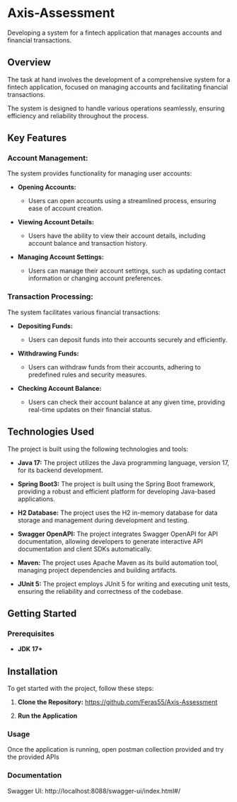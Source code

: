 # Axis-Assessment
Developing a system for a fintech application that manages accounts and financial transactions.

## Overview

The task at hand involves the development of a comprehensive system for a fintech application, focused on managing accounts and 
facilitating financial transactions.

The system is designed to handle various operations seamlessly, ensuring efficiency and reliability throughout the process.
## Key Features

### Account Management:

The system provides functionality for managing user accounts:

- **Opening Accounts:**
    - Users can open accounts using a streamlined process, ensuring ease of account creation.

- **Viewing Account Details:**
    - Users have the ability to view their account details, including account balance and transaction history.

- **Managing Account Settings:**
    - Users can manage their account settings, such as updating contact information or changing account preferences.

### Transaction Processing:

The system facilitates various financial transactions:

- **Depositing Funds:**
    - Users can deposit funds into their accounts securely and efficiently.

- **Withdrawing Funds:**
    - Users can withdraw funds from their accounts, adhering to predefined rules and security measures.

- **Checking Account Balance:**
    - Users can check their account balance at any given time, providing real-time updates on their financial status.


## Technologies Used

The project is built using the following technologies and tools:

- **Java 17:** The project utilizes the Java programming language, version 17, for its backend development.

- **Spring Boot3:** The project is built using the Spring Boot framework, providing a robust and efficient platform for developing Java-based applications.

- **H2 Database:** The project uses the H2 in-memory database for data storage and management during development and testing.

- **Swagger OpenAPI:** The project integrates Swagger OpenAPI for API documentation, allowing developers to generate interactive API documentation and client SDKs automatically.

- **Maven:** The project uses Apache Maven as its build automation tool, managing project dependencies and building artifacts.

- **JUnit 5:** The project employs JUnit 5 for writing and executing unit tests, ensuring the reliability and correctness of the codebase.

## Getting Started

### Prerequisites

- **JDK 17+**

## Installation

To get started with the project, follow these steps:

1. **Clone the Repository:**
   https://github.com/Feras55/Axis-Assessment

2.  **Run the Application**

### Usage

Once the application is running, open postman collection provided and try the provided APIs


### Documentation

Swagger UI: http://localhost:8088/swagger-ui/index.html#/
